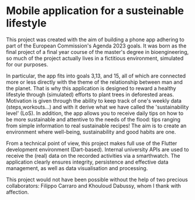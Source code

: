 # Mobile application for a susteinable lifestyle
This project was created with the aim of building a phone app adhering to part of the European Commission's Agenda 2023 goals. 
It was born as the final project of a final year course of the master's degree in bioengineering, so much of the project actually lives in a fictitious environment, simulated for our purposes.

In particular, the app fits into goals 3,13, and 15, all of which are connected more or less directly with the theme of the relationship between man and the planet. 
That is why this application is designed to reward a healthy lifestyle through (simulated) efforts to plant trees in deforested areas. Motivation is given through the ability to keep track of one's weekly data (steps,workouts...) and with it derive what we have called the 'sustainability level' (LoS). In addition, the app allows you to receive daily tips on how to be more sustainable and attentive to the needs of the flood: tips ranging from simple information to real sustainable recipes!
The aim is to create an environment where well-being, sustainability and good habits are one.

From a technical point of view, this project makes full use of the Flutter development environment (Dart-based). Internal university APIs are used to receive the (real) data on the recorded activities via a smarthwatch. The application clearly ensures integrity, persistence and effective data management, as well as data visualisation and processing.

This project would not have been possible without the help of two precious collaborators: Filippo Carraro and Khouloud Dabussy, whom I thank with affection.
